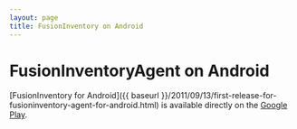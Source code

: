```yaml
---
layout: page
title: FusionInventory on Android
---
```


# FusionInventoryAgent on Android

[FusionInventory for Android]({{ baseurl }}/2011/09/13/first-release-for-fusioninventory-agent-for-android.html) is available directly on the [Google Play](https://play.google.com/store/apps/details?id=org.fusioninventory&hl=en).
